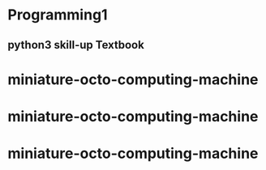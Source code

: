 # Programming1
## python3 skill-up Textbook
# miniature-octo-computing-machine
# miniature-octo-computing-machine
# miniature-octo-computing-machine
